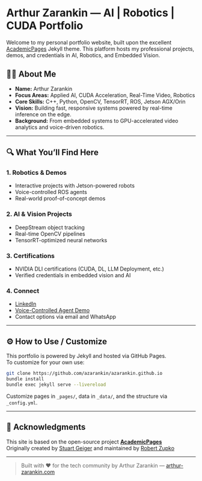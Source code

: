 
# Arthur Zarankin — AI | Robotics | CUDA Portfolio

Welcome to my personal portfolio website, built upon the excellent [AcademicPages](https://github.com/academicpages/academicpages.github.io) Jekyll theme. This platform hosts my professional projects, demos, and credentials in AI, Robotics, and Embedded Vision.

## 👨‍💻 About Me

- **Name:** Arthur Zarankin  
- **Focus Areas:** Applied AI, CUDA Acceleration, Real-Time Video, Robotics  
- **Core Skills:** C++, Python, OpenCV, TensorRT, ROS, Jetson AGX/Orin  
- **Vision:** Building fast, responsive systems powered by real-time inference on the edge.  
- **Background:** From embedded systems to GPU-accelerated video analytics and voice-driven robotics.

---

## 🔍 What You’ll Find Here

### 1. **Robotics & Demos**
- Interactive projects with Jetson-powered robots
- Voice-controlled ROS agents
- Real-world proof-of-concept demos

### 2. **AI & Vision Projects**
- DeepStream object tracking
- Real-time OpenCV pipelines
- TensorRT-optimized neural networks

### 3. **Certifications**
- NVIDIA DLI certifications (CUDA, DL, LLM Deployment, etc.)
- Verified credentials in embedded vision and AI

### 4. **Connect**
- [LinkedIn](https://www.linkedin.com/in/arthurzarankin)
- [Voice-Controlled Agent Demo](https://agent.w3arthur.com)
- Contact options via email and WhatsApp

---

## ⚙️ How to Use / Customize

This portfolio is powered by Jekyll and hosted via GitHub Pages.  
To customize for your own use:

```bash
git clone https://github.com/azarankin/azarankin.github.io
bundle install
bundle exec jekyll serve --livereload
```

Customize pages in `_pages/`, data in `_data/`, and the structure via `_config.yml`.

---

## 🙏 Acknowledgments

This site is based on the open-source project **[AcademicPages](https://github.com/academicpages/academicpages.github.io)**  
Originally created by [Stuart Geiger](https://github.com/staeiou) and maintained by [Robert Zupko](https://github.com/rjzupkoii)

---

> Built with ❤️ for the tech community by Arthur Zarankin — [arthur-zarankin.com](https://arthur-zarankin.com)
